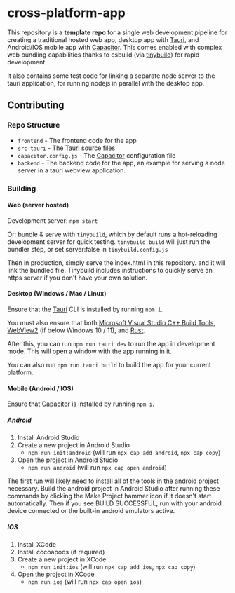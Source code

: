 # cross-platform-app
This repository is a **template repo** for a single web development pipeline for creating a traditional hosted web app, desktop app with [Tauri], and Android/IOS mobile app with [Capacitor]. This comes enabled with complex web bundling capabilities thanks to esbuild (via [tinybuild](https://github.com/brainsatplay/tinybuild)) for rapid development. 

It also contains some test code for linking a separate node server to the tauri application, for running nodejs in parallel with the desktop app.

## Contributing
### Repo Structure
- `frontend` - The frontend code for the app
- `src-tauri` - The [Tauri] source files
- `capacitor.config.js` - The [Capacitor] configuration file
- `backend` - The backend code for the app, an example for serving a node server in a tauri webview application.

### Building

#### Web (server hosted)

Development server: `npm start`

Or: bundle & serve with `tinybuild`, which by default runs a hot-reloading development server for quick testing. `tinybuild build` will just run the bundler step, or set server:false in `tinybuild.config.js`

Then in production, simply serve the index.html in this repository. and it will link the bundled file. Tinybuild includes instructions to quickly serve an https server if you don't have your own solution. 

#### Desktop (Windows / Mac / Linux)
Ensure that the [Tauri] CLI is installed by running `npm i`.

You must also ensure that both [Microsoft Visual Studio C++ Build Tools](https://visualstudio.microsoft.com/visual-cpp-build-tools/), [WebView2](https://developer.microsoft.com/en-us/microsoft-edge/webview2/#download-section) (if below Windows 10 / 11), and [Rust](https://www.rust-lang.org/tools/install).

After this, you can run `npm run tauri dev` to run the app in development mode. This will open a window with the app running in it. 

You can also run `npm run tauri build` to build the app for your current platform.

#### Mobile (Android / IOS)
Ensure that [Capacitor] is installed by running `npm i`.

##### Android
1. Install Android Studio
2. Create a new project in Android Studio
    - `npm run init:android` (will run `npx cap add android`, `npx cap copy`)
3. Open the project in Android Studio
    - `npm run android` (will run `npx cap open android`)


The first run will likely need to install all of the tools in the android project necessary. Build the android project in Android Studio after running these commands by clicking the Make Project hammer icon if it doesn't start automatically. Then if you see BUILD SUCCESSFUL, run with your android device connected or the built-in android emulators active.

##### IOS 
1. Install XCode
2. Install cocoapods (if required)
3. Create a new project in XCode
    - `npm run init:ios` (will run `npx cap add ios`, `npx cap copy`)
4. Open the project in XCode
    - `npm run ios` (will run `npx cap open ios`)


[Capacitor]: https://capacitorjs.com/
[Tauri]: https://tauri.app/
